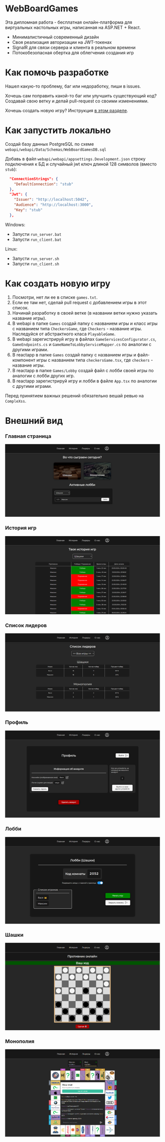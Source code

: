 # WebBoardGames
Эта дипломная работа - бесплатная онлайн-платформа для виртуальных настольных игры, написанная на ASP.NET + React.

- Минималистичный современный дизайн
- Своя реализация авторизации на JWT-токенах
- SignalR для связи сервера и клиента в реальном времени
- Потокобезопасная обертка для облегчения создания игр

# Как помочь разработке
Нашел какую-то проблему, баг или недоработку, пиши в issues.

Хочешь сам поправить какой-то баг или улучшить существующий код?
Создавай свою ветку и делай pull-request со своими изменениями.

Хочешь создать новую игру? Инструкция [в этом разделе](#как-создать-новую-игру).

# Как запустить локально
Создай базу данных PostgreSQL по схеме `webapi/webapi/Data/Schemas/WebBoardGamesDB.sql`

Добавь в файл `webapi/webapi/appsettings.Development.json` строку подключения к БД и случайный jwt ключ длиной 128 символов (вместо `stub`):
```json
  "ConnectionStrings": {
    "DefaultConnection": "stub"
  },
  "Jwt": {
    "Issuer": "http://localhost:5042",
    "Audience": "http://localhost:3000",
    "Key": "stub"
  },
```

Windows:
- Запусти ``run_server.bat``
- Запусти ``run_client.bat``

Linux:
- Запусти ``run_server.sh``
- Запусти ``run_client.sh``

# Как создать новую игру
1. Посмотри, нет ли ее в списке `games.txt`.
2. Если ее там нет, сделай pull request с добавлением игры в этот список.
3. Начинай разработку в своей ветке (в названии ветки нужно указать название игры).
4. В webapi в папке `Games` создай папку с названием игры и класс игры с названием типа `CheckersGame`, где `Checkers` - название игры. Наследуйся от абстрактного класа `PlayableGame`.
5. В webapi зарегистрируй игру в файлах `GameServicesConfigurator.cs`, `GameEndpoints.cs` и `GameNameToLobbyServiceMapper.cs` по аналогии с другими играми.
6. В reactapp в папке `Games` создай папку с названием игры и файл-компонент игры с названием типа `checkersGame.tsx`, где `checkers` - название игры.
7. В reactapp в папке `Games/Lobby` создай файл с лобби своей игры по аналогии с лобби других игр.
8. В reactapp зарегистрируй игру и лобби в файле `App.tsx` по аналогии с другими играми.

Перед принятием важных решений обязательно вешай ревью на `CompleXss`.

# Внешний вид
### Главная страница
![main.jpg](images/main.jpg)

### История игр
![history.png](images/history.png)

### Список лидеров
![leaders.png](images/leaders.png)

### Профиль
![profile.png](images/profile.png)

### Лобби
![lobby.png](images/lobby.png)

### Шашки
![checkers.png](images/checkers.png)

### Монополия
![monopoly.png](images/monopoly.png)
